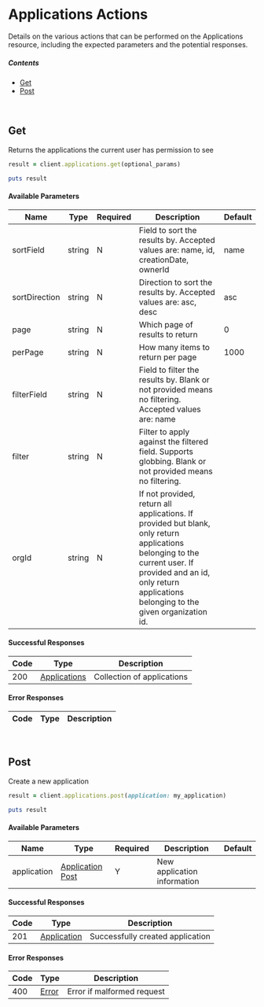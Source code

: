 # Applications Actions

Details on the various actions that can be performed on the
Applications resource, including the expected
parameters and the potential responses.

##### Contents

*   [Get](#get)
*   [Post](#post)

<br/>

## Get

Returns the applications the current user has permission to see

```ruby
result = client.applications.get(optional_params)

puts result
```

#### Available Parameters

| Name | Type | Required | Description | Default |
| ---- | ---- | -------- | ----------- | ------- |
| sortField | string | N | Field to sort the results by. Accepted values are: name, id, creationDate, ownerId | name |
| sortDirection | string | N | Direction to sort the results by. Accepted values are: asc, desc | asc |
| page | string | N | Which page of results to return | 0 |
| perPage | string | N | How many items to return per page | 1000 |
| filterField | string | N | Field to filter the results by. Blank or not provided means no filtering. Accepted values are: name |  |
| filter | string | N | Filter to apply against the filtered field. Supports globbing. Blank or not provided means no filtering. |  |
| orgId | string | N | If not provided, return all applications. If provided but blank, only return applications belonging to the current user.  If provided and an id, only return applications belonging to the given organization id. |  |

#### Successful Responses

| Code | Type | Description |
| ---- | ---- | ----------- |
| 200 | [Applications](_schemas.md#applications) | Collection of applications |

#### Error Responses

| Code | Type | Description |
| ---- | ---- | ----------- |

<br/>

## Post

Create a new application

```ruby
result = client.applications.post(application: my_application)

puts result
```

#### Available Parameters

| Name | Type | Required | Description | Default |
| ---- | ---- | -------- | ----------- | ------- |
| application | [Application Post](_schemas.md#application-post) | Y | New application information |  |

#### Successful Responses

| Code | Type | Description |
| ---- | ---- | ----------- |
| 201 | [Application](_schemas.md#application) | Successfully created application |

#### Error Responses

| Code | Type | Description |
| ---- | ---- | ----------- |
| 400 | [Error](_schemas.md#error) | Error if malformed request |
